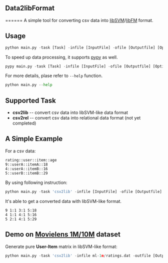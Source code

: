 ## Data2libFormat
======
A simple tool for converting csv data into [libSVM](http://www.csie.ntu.edu.tw/~cjlin/libsvm/)/[libFM](http://www.libfm.org/) format.

## Usage
```python
python main.py -task [Task] -infile [InputFile] -ofile [Outputfile] [Options]
```

To speed up data processing, it supports [pypy](http://pypy.org/) as well. 
```python
pypy main.py -task [Task] -infile [InputFile] -ofile [Outputfile] [Options]
```

For more details, plase refer to `--help` function.
```python
python main.py --help
```

## Supported Task
* **csv2lib** -- convert csv data into libSVM-like data format
* **csv2rel** -- convert csv data into relational data format (not yet completed)

## A Simple Example
For a csv data:
```csv
rating::user::item::age
9::userA::itemA::18
4::userA::itemB::16
5::userB::itemB::29
```
By using following instruction: 
```python
python main.py -task 'csv2lib' -infile [InputFile] -ofile [Outputfile] -target 0 -cat 1,2 -num 3 -sep '::' -head 1
```
It's able to get a converted data with libSVM-like format.
```csv
9 1:1 3:1 5:18
4 1:1 4:1 5:16
5 2:1 4:1 5:29
```

## Demo on [Movielens 1M/10M](http://grouplens.org/datasets/movielens/) dataset
Generate pure **User-Item** matrix in libSVM-like format:
```python
python main.py -task 'csv2lib' -infile ml-1m/ratings.dat -outfile [Outputfile] -sep '::' -target 2 -cat 0,1 -header 0
```
